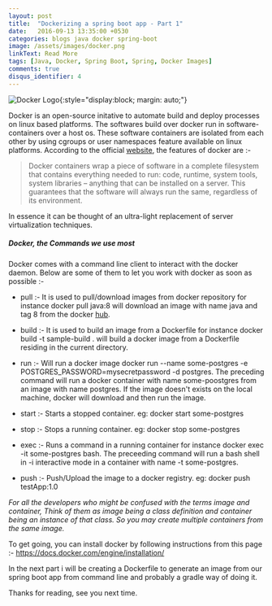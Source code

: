 ```yaml
---
layout: post
title:  "Dockerizing a spring boot app - Part 1"
date:   2016-09-13 13:35:00 +0530
categories: blogs java docker spring-boot
image: /assets/images/docker.png
linkText: Read More
tags: [Java, Docker, Spring Boot, Spring, Docker Images]
comments: true
disqus_identifier: 4
---
```



![Docker Logo]({{site.url}}/assets/images/docker.png "Docker"){:style="display:block; margin: auto;"}

Docker is an open-source initative to automate build and deploy processes on linux based platforms. The softwares build over docker run in software-containers over a host os. These software containers are isolated from each other by using cgroups or user namespaces feature available on linux platforms. According to the official [website](https://www.docker.com/what-docker), the features of docker are :-

> Docker containers wrap a piece of software in a complete filesystem that contains everything needed to run: code, runtime, system tools, system libraries – anything that can be installed on a server. This guarantees that the software will always run the same, regardless of its environment.

In essence it can be thought of an ultra-light replacement of server virtualization techniques.

##### Docker, the Commands we use most

Docker comes with a command line client to interact with the <span class="icode">docker</span> daemon. Below are some of them to let you work with docker as soon as possible :-

- <span class="icode">pull</span> :- It is used to pull/download images from docker repository for instance <span class="icode">docker pull java:8</span> will download an image with name <span class="icode">java</span> and tag <span class="icode">8</span> from the docker [hub](https://hub.docker.com/).

- <span class="icode">build</span> :- It is used to build an image from a <span class="icode">Dockerfile</span> for instance <span class="icode">docker build -t sample-build .</span> will build a docker image from a <span class="icode">Dockerfile</span> residing in the current directory.

- <span class="icode">run</span> :- Will run a docker image <span class="icode">docker run --name some-postgres -e POSTGRES_PASSWORD=mysecretpassword -d postgres</span>. The preceding command will run a docker container with name <span class="icode">some-poostgres</span> from an image with name <span class="icode">postgres</span>. If the image doesn't exists on the local machine, docker will download and then run the image.

- <span class="icode">start</span> :- Starts a stopped container. eg: <span class="icode">docker start some-postgres</span>

- <span class="icode">stop</span> :- Stops a running container. eg: <span class="icode">docker stop some-postgres</span>

- <span class="icode">exec</span> :- Runs a command in a running container for instance <span class="icode">docker exec -it some-postgres bash</span>. The preceeding command will run a <span class="icode">bash</span> shell in <span class="icode">-i</span> interactive mode in a container with name <span class="icode">-t</span> some-postgres.

- <span class="icode">push</span> :- Push/Upload the image to a docker registry. eg: <span class="icode">docker push testApp:1.0</span>

*For all the developers who might be confused with the terms image and container, Think of them as image being a class definition and container being an instance of that class. So you may create multiple containers from the same image.*

To get going, you can install docker by following instructions from this page :-
https://docs.docker.com/engine/installation/

In the next part i will be creating a <span class="icode">Dockerfile</span> to generate an image from our spring boot app from command line and probably a gradle way of doing it.


Thanks for reading, see you next time.
